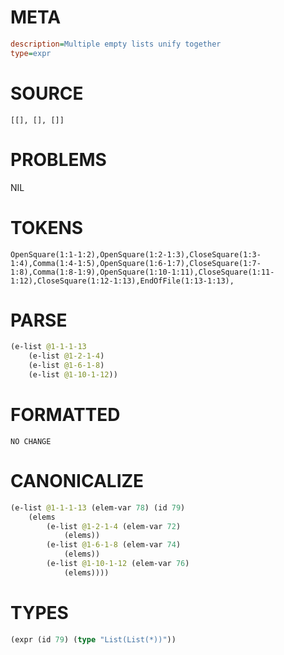 # META
~~~ini
description=Multiple empty lists unify together
type=expr
~~~
# SOURCE
~~~roc
[[], [], []]
~~~
# PROBLEMS
NIL
# TOKENS
~~~zig
OpenSquare(1:1-1:2),OpenSquare(1:2-1:3),CloseSquare(1:3-1:4),Comma(1:4-1:5),OpenSquare(1:6-1:7),CloseSquare(1:7-1:8),Comma(1:8-1:9),OpenSquare(1:10-1:11),CloseSquare(1:11-1:12),CloseSquare(1:12-1:13),EndOfFile(1:13-1:13),
~~~
# PARSE
~~~clojure
(e-list @1-1-1-13
	(e-list @1-2-1-4)
	(e-list @1-6-1-8)
	(e-list @1-10-1-12))
~~~
# FORMATTED
~~~roc
NO CHANGE
~~~
# CANONICALIZE
~~~clojure
(e-list @1-1-1-13 (elem-var 78) (id 79)
	(elems
		(e-list @1-2-1-4 (elem-var 72)
			(elems))
		(e-list @1-6-1-8 (elem-var 74)
			(elems))
		(e-list @1-10-1-12 (elem-var 76)
			(elems))))
~~~
# TYPES
~~~clojure
(expr (id 79) (type "List(List(*))"))
~~~